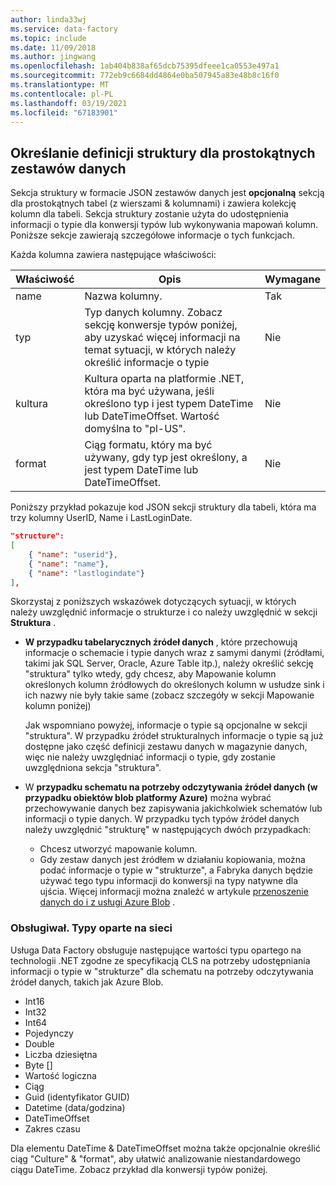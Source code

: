```yaml
---
author: linda33wj
ms.service: data-factory
ms.topic: include
ms.date: 11/09/2018
ms.author: jingwang
ms.openlocfilehash: 1ab404b838af65dcb75395dfeee1ca0553e497a1
ms.sourcegitcommit: 772eb9c6684dd4864e0ba507945a83e48b8c16f0
ms.translationtype: MT
ms.contentlocale: pl-PL
ms.lasthandoff: 03/19/2021
ms.locfileid: "67183901"
---
```

## <a name="specifying-structure-definition-for-rectangular-datasets"></a>Określanie definicji struktury dla prostokątnych zestawów danych
Sekcja struktury w formacie JSON zestawów danych jest **opcjonalną** sekcją dla prostokątnych tabel (z wierszami & kolumnami) i zawiera kolekcję kolumn dla tabeli. Sekcja struktury zostanie użyta do udostępnienia informacji o typie dla konwersji typów lub wykonywania mapowań kolumn. Poniższe sekcje zawierają szczegółowe informacje o tych funkcjach. 

Każda kolumna zawiera następujące właściwości:

| Właściwość | Opis | Wymagane |
| --- | --- | --- |
| name |Nazwa kolumny. |Tak |
| typ |Typ danych kolumny. Zobacz sekcję konwersje typów poniżej, aby uzyskać więcej informacji na temat sytuacji, w których należy określić informacje o typie |Nie |
| kultura |Kultura oparta na platformie .NET, która ma być używana, jeśli określono typ i jest typem DateTime lub DateTimeOffset. Wartość domyślna to "pl-US". |Nie |
| format |Ciąg formatu, który ma być używany, gdy typ jest określony, a jest typem DateTime lub DateTimeOffset. |Nie |

Poniższy przykład pokazuje kod JSON sekcji struktury dla tabeli, która ma trzy kolumny UserID, Name i LastLoginDate.

```json
"structure": 
[
    { "name": "userid"},
    { "name": "name"},
    { "name": "lastlogindate"}
],
```

Skorzystaj z poniższych wskazówek dotyczących sytuacji, w których należy uwzględnić informacje o strukturze i co należy uwzględnić w sekcji **Struktura** .

* **W przypadku tabelarycznych źródeł danych** , które przechowują informacje o schemacie i typie danych wraz z samymi danymi (źródłami, takimi jak SQL Server, Oracle, Azure Table itp.), należy określić sekcję "struktura" tylko wtedy, gdy chcesz, aby Mapowanie kolumn określonych kolumn źródłowych do określonych kolumn w usłudze sink i ich nazwy nie były takie same (zobacz szczegóły w sekcji Mapowanie kolumn poniżej) 
  
    Jak wspomniano powyżej, informacje o typie są opcjonalne w sekcji "struktura". W przypadku źródeł strukturalnych informacje o typie są już dostępne jako część definicji zestawu danych w magazynie danych, więc nie należy uwzględniać informacji o typie, gdy zostanie uwzględniona sekcja "struktura".
* W **przypadku schematu na potrzeby odczytywania źródeł danych (w przypadku obiektów blob platformy Azure)** można wybrać przechowywanie danych bez zapisywania jakichkolwiek schematów lub informacji o typie danych. W przypadku tych typów źródeł danych należy uwzględnić "strukturę" w następujących dwóch przypadkach:
  * Chcesz utworzyć mapowanie kolumn.
  * Gdy zestaw danych jest źródłem w działaniu kopiowania, można podać informacje o typie w "strukturze", a Fabryka danych będzie używać tego typu informacji do konwersji na typy natywne dla ujścia. Więcej informacji można znaleźć w artykule [przenoszenie danych do i z usługi Azure Blob](../articles/data-factory/v1/data-factory-azure-blob-connector.md) .

### <a name="supported-net-based-types"></a>Obsługiwał. Typy oparte na sieci
Usługa Data Factory obsługuje następujące wartości typu opartego na technologii .NET zgodne ze specyfikacją CLS na potrzeby udostępniania informacji o typie w "strukturze" dla schematu na potrzeby odczytywania źródeł danych, takich jak Azure Blob.

* Int16
* Int32 
* Int64
* Pojedynczy
* Double
* Liczba dziesiętna
* Byte []
* Wartość logiczna
* Ciąg 
* Guid (identyfikator GUID)
* Datetime (data/godzina)
* DateTimeOffset
* Zakres czasu 

Dla elementu DateTime & DateTimeOffset można także opcjonalnie określić ciąg "Culture" & "format", aby ułatwić analizowanie niestandardowego ciągu DateTime. Zobacz przykład dla konwersji typów poniżej.

